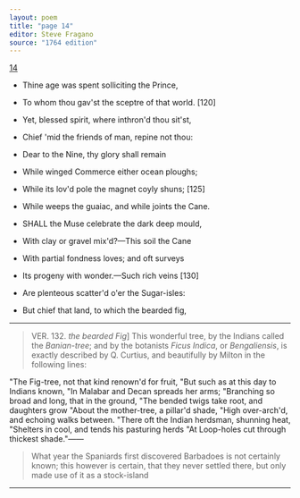 ```yaml
---
layout: poem
title: "page 14"
editor: Steve Fragano
source: "1764 edition"
---
```



[14]()

- Thine age was spent solliciting the Prince,
- To whom thou gav'st the sceptre of that world. [120]
- Yet, blessed spirit, where inthron'd thou sit'st,
- Chief 'mid the friends of man, repine not thou:
- Dear to the Nine, thy glory shall remain
- While winged Commerce either ocean ploughs;
- While its lov'd pole the magnet coyly shuns; [125]
- While weeps the guaiac, and while joints the Cane. 

- SHALL the Muse celebrate the dark deep mould,
- With clay or gravel mix'd?—This soil the Cane
- With partial fondness loves; and oft surveys
- Its progeny with wonder.—Such rich veins [130]
- Are plenteous scatter'd o'er the Sugar-isles:
- But chief that land, to which the bearded fig,

---

> VER. 132. *the bearded Fig*\] This wonderful tree, by the Indians called the *Banian-tree*; and by the botanists *Ficus Indica*, or *Bengaliensis*, is exactly described by Q. Curtius, and beautifully by Milton in the following lines:

"The Fig-tree, not that kind renown'd for fruit,
"But such as at this day to Indians known,
"In Malabar and Decan spreads her arms;
"Branching so broad and long, that in the ground,
"The bended twigs take root, and daughters grow
"About the mother-tree, a pillar'd shade,
"High over-arch'd, and echoing walks between.
"There oft the Indian herdsman, shunning heat,
"Shelters in cool, and tends his pasturing herds
"At Loop-holes cut through thickest shade."——  
      
>What year the Spaniards first discovered Barbadoes is not certainly known; this however is certain, that they never settled there, but only made use of it as a stock-island

---
